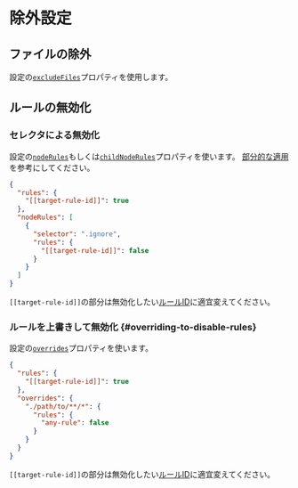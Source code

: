 # 除外設定

## ファイルの除外

設定の[`excludeFiles`](/docs/configuration/properties#excludefiles)プロパティを使用します。

## ルールの無効化

### セレクタによる無効化

設定の[`nodeRules`](/docs/configuration/properties#noderules)もしくは[`childNodeRules`](/docs/configuration/properties#childnoderules)プロパティを使います。
[部分的な適用](./applying-rules/#applying-to-some)を参考にしてください。

```json class=config
{
  "rules": {
    "[[target-rule-id]]": true
  },
  "nodeRules": [
    {
      "selector": ".ignore",
      "rules": {
        "[[target-rule-id]]": false
      }
    }
  ]
}
```

`[[target-rule-id]]`の部分は無効化したい[ルールID](/docs/rules/)に適宜変えてください。

### ルールを上書きして無効化 {#overriding-to-disable-rules}

設定の[`overrides`](/docs/configuration/properties#overrides)プロパティを使います。

```json class=config
{
  "rules": {
    "[[target-rule-id]]": true
  },
  "overrides": {
    "./path/to/**/*": {
      "rules": {
        "any-rule": false
      }
    }
  }
}
```

`[[target-rule-id]]`の部分は無効化したい[ルールID](/docs/rules/)に適宜変えてください。
